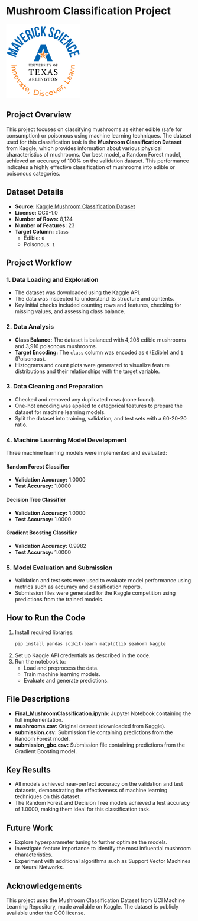 # Mushroom Classification Project
![](UTA-DataScience-Logo.png)

## Project Overview
This project focuses on classifying mushrooms as either edible (safe for consumption) or poisonous using machine learning techniques. The dataset used for this classification task is the **Mushroom Classification Dataset** from Kaggle, which provides information about various physical characteristics of mushrooms. Our best model, a Random Forest model, achieved an accuracy of 100% on the validation dataset. This performance indicates a highly effective classification of mushrooms into edible or poisonous categories.

## Dataset Details
- **Source:** [Kaggle Mushroom Classification Dataset](https://www.kaggle.com/datasets/uciml/mushroom-classification)
- **License:** CC0-1.0
- **Number of Rows:** 8,124
- **Number of Features:** 23
- **Target Column:** `class`
  - Edible: `0`
  - Poisonous: `1`

## Project Workflow

### 1. Data Loading and Exploration
- The dataset was downloaded using the Kaggle API.
- The data was inspected to understand its structure and contents.
- Key initial checks included counting rows and features, checking for missing values, and assessing class balance.

### 2. Data Analysis
- **Class Balance:** The dataset is balanced with 4,208 edible mushrooms and 3,916 poisonous mushrooms.
- **Target Encoding:** The `class` column was encoded as `0` (Edible) and `1` (Poisonous).
- Histograms and count plots were generated to visualize feature distributions and their relationships with the target variable.

### 3. Data Cleaning and Preparation
- Checked and removed any duplicated rows (none found).
- One-hot encoding was applied to categorical features to prepare the dataset for machine learning models.
- Split the dataset into training, validation, and test sets with a 60-20-20 ratio.

### 4. Machine Learning Model Development
Three machine learning models were implemented and evaluated:

#### Random Forest Classifier
- **Validation Accuracy:** 1.0000
- **Test Accuracy:** 1.0000

#### Decision Tree Classifier
- **Validation Accuracy:** 1.0000
- **Test Accuracy:** 1.0000

#### Gradient Boosting Classifier
- **Validation Accuracy:** 0.9982
- **Test Accuracy:** 1.0000

### 5. Model Evaluation and Submission
- Validation and test sets were used to evaluate model performance using metrics such as accuracy and classification reports.
- Submission files were generated for the Kaggle competition using predictions from the trained models.

## How to Run the Code
1. Install required libraries:
   ```bash
   pip install pandas scikit-learn matplotlib seaborn kaggle
   ```
2. Set up Kaggle API credentials as described in the code.
3. Run the notebook to:
   - Load and preprocess the data.
   - Train machine learning models.
   - Evaluate and generate predictions.

## File Descriptions
- **Final_MushroomClassification.ipynb:** Jupyter Notebook containing the full implementation.
- **mushrooms.csv:** Original dataset (downloaded from Kaggle).
- **submission.csv:** Submission file containing predictions from the Random Forest model.
- **submission_gbc.csv:** Submission file containing predictions from the Gradient Boosting model.

## Key Results
- All models achieved near-perfect accuracy on the validation and test datasets, demonstrating the effectiveness of machine learning techniques on this dataset.
- The Random Forest and Decision Tree models achieved a test accuracy of 1.0000, making them ideal for this classification task.

## Future Work
- Explore hyperparameter tuning to further optimize the models.
- Investigate feature importance to identify the most influential mushroom characteristics.
- Experiment with additional algorithms such as Support Vector Machines or Neural Networks.

## Acknowledgements
This project uses the Mushroom Classification Dataset from UCI Machine Learning Repository, made available on Kaggle. The dataset is publicly available under the CC0 license.
